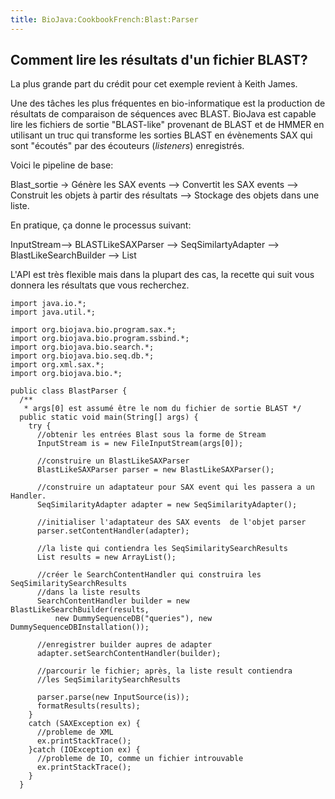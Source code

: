 ```yaml
---
title: BioJava:CookbookFrench:Blast:Parser
---
```


Comment lire les résultats d'un fichier BLAST?
----------------------------------------------

La plus grande part du crédit pour cet exemple revient à Keith James.

Une des tâches les plus fréquentes en bio-informatique est la production
de résultats de comparaison de séquences avec BLAST. BioJava est capable
lire les fichiers de sortie "BLAST-like" provenant de BLAST et de HMMER
en utilisant un truc qui transforme les sorties BLAST en évènements SAX
qui sont "écoutés" par des écouteurs (*listeners*) enregistrés.

Voici le pipeline de base:

Blast\_sortie -\> Génère les SAX events --\> Convertit les SAX
events --\> Construit les objets à partir des résultats --\> Stockage
des objets dans une liste.

En pratique, ça donne le processus suivant:

InputStream--\> BLASTLikeSAXParser --\> SeqSimilartyAdapter --\>
BlastLikeSearchBuilder --\> List

L'API est très flexible mais dans la plupart des cas, la recette qui
suit vous donnera les résultats que vous recherchez.

    import java.io.*;
    import java.util.*;

    import org.biojava.bio.program.sax.*;
    import org.biojava.bio.program.ssbind.*;
    import org.biojava.bio.search.*;
    import org.biojava.bio.seq.db.*;
    import org.xml.sax.*;
    import org.biojava.bio.*;

    public class BlastParser {
      /**
       * args[0] est assumé être le nom du fichier de sortie BLAST */
      public static void main(String[] args) {
        try {
          //obtenir les entrées Blast sous la forme de Stream
          InputStream is = new FileInputStream(args[0]);

          //construire un BlastLikeSAXParser
          BlastLikeSAXParser parser = new BlastLikeSAXParser();

          //construire un adaptateur pour SAX event qui les passera a un Handler.
          SeqSimilarityAdapter adapter = new SeqSimilarityAdapter();

          //initialiser l'adaptateur des SAX events  de l'objet parser
          parser.setContentHandler(adapter);

          //la liste qui contiendra les SeqSimilaritySearchResults
          List results = new ArrayList();

          //créer le SearchContentHandler qui construira les SeqSimilaritySearchResults
          //dans la liste results
          SearchContentHandler builder = new BlastLikeSearchBuilder(results,
              new DummySequenceDB("queries"), new DummySequenceDBInstallation());

          //enregistrer builder aupres de adapter
          adapter.setSearchContentHandler(builder);

          //parcourir le fichier; après, la liste result contiendra
          //les SeqSimilaritySearchResults

          parser.parse(new InputSource(is));
          formatResults(results);
        }
        catch (SAXException ex) {
          //probleme de XML
          ex.printStackTrace();
        }catch (IOException ex) {
          //probleme de IO, comme un fichier introuvable
          ex.printStackTrace();
        }
      }

